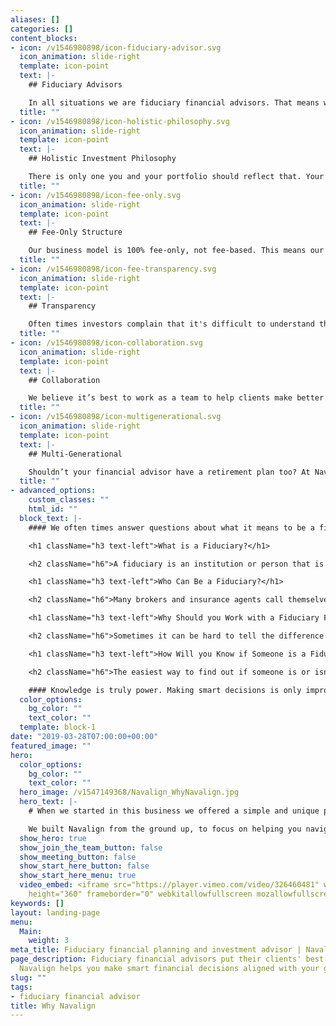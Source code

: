 ```yaml
---
aliases: []
categories: []
content_blocks:
- icon: /v1546980898/icon-fiduciary-advisor.svg
  icon_animation: slide-right
  template: icon-point
  text: |-
    ## Fiduciary Advisors

    In all situations we are fiduciary financial advisors. That means we have a legal obligation to act in your best interest. Not everyone can make that claim. We are advocates for helping you achieve your financial, and more importantly, your life goals. Navalign Wealth Partners is a Registered Investment Adviser firm with the Securities and Exchange Commission. You can view our flawless public filings [here](https://adviserinfo.sec.gov/Firm/119919# "https://adviserinfo.sec.gov/Firm/119919#").
  title: ""
- icon: /v1546980898/icon-holistic-philosophy.svg
  icon_animation: slide-right
  template: icon-point
  text: |-
    ## Holistic Investment Philosophy

    There is only one you and your portfolio should reflect that. Your investment plan is an important component of your overall financial plan. It’s custom designed with a variety of low cost and tax efficient investments to help grow and preserve your wealth. Our holistic investment approach lends itself to providing advice on accounts you self-direct in addition to those that we manage.
  title: ""
- icon: /v1546980898/icon-fee-only.svg
  icon_animation: slide-right
  template: icon-point
  text: |-
    ## Fee-Only Structure

    Our business model is 100% fee-only, not fee-based. This means our fees are transparent and we are never compensated by outside parties or broker commissions. This is a major difference you need to understand when selecting a firm. How a firm is paid goes a long way in understanding the depth of financial advice they provide to you. Fee-only helps to reduce conflicts of interest, so we may remain clearly aligned with your goals.
  title: ""
- icon: /v1546980898/icon-fee-transparency.svg
  icon_animation: slide-right
  template: icon-point
  text: |-
    ## Transparency

    Often times investors complain that it's difficult to understand the expenses, commissions and fees charged by brokers and big banks. That’s why we chose a transparent fee-only pricing structure that is simple to understand. No commissions or hidden costs, ever! Choose the way you want to work with us and you’ll always know exactly what you’re paying for.
  title: ""
- icon: /v1546980898/icon-collaboration.svg
  icon_animation: slide-right
  template: icon-point
  text: |-
    ## Collaboration

    We believe it’s best to work as a team to help clients make better financial decisions. We encourage proactive communication internally and can work directly with your team of other trusted advisers, including accountants, attorneys and key decision makers. By working together, we can provide better comprehensive financial advice that is always in your best interest.
  title: ""
- icon: /v1546980898/icon-multigenerational.svg
  icon_animation: slide-right
  template: icon-point
  text: |-
    ## Multi-Generational

    Shouldn’t your financial advisor have a retirement plan too? At Navalign Wealth Partners our team spans across multiple generations, as do our clients. We help families and businesses plan for their legacy, so it only makes sense that we plan for ours too. With business continuity and transition plans already in place, rest assured that Navalign Wealth Partners will be here to help for generations to come.
  title: ""
- advanced_options:
    custom_classes: ""
    html_id: ""
  block_text: |-
    #### We often times answer questions about what it means to be a fiduciary. If you want to learn more, just ask. Here are some of the most common questions we get asked about being a fiduciary financial advisor.

    <h1 className="h3 text-left">What is a Fiduciary?</h1>

    <h2 className="h6">A fiduciary is an institution or person that is held to a high standard and legally obligated to act in your best interest. Oftentimes fiduciaries are involved with financial situations which require great care, trust and honesty. At all times a fiduciary is responsible for their actions as well as their inaction. Most importantly a fiduciary must avoid conflicts of interest and personal motives when providing advice and pursuing the best outcome for your situation. If conflicts do exist, a fiduciary is required to disclose them and be as transparent as possible.</h2>

    <h1 className="h3 text-left">Who Can Be a Fiduciary?</h1>

    <h2 className="h6">Many brokers and insurance agents call themselves a “financial advisor”, but they are not a fiduciary. Navalign Wealth Partners is a Registered Investment Adviser firm with the Securities and Exchange Commission. Registered firms like us, are required to engage clients in a fiduciary capacity when providing financial advice and investment services. Other trusted professionals, such as attorneys and trustees, are also required to act as a fiduciary, in the best interest of their clients.</h2>

    <h1 className="h3 text-left">Why Should you Work with a Fiduciary Financial Advisor?</h1>

    <h2 className="h6">Sometimes it can be hard to tell the difference between a sales pitch and financial advice. The financial services industry is filled with conflicts of interest and that shouldn’t get in the way of helping clients make better financial decision. Fiduciary financial planners, like us, have a legal obligation to always act in our clients’ best interest and provide unbiased, objective advice. When you work with a fiduciary, you’ll have peace of mind knowing they are on your side, focused on helping you above all else.</h2>

    <h1 className="h3 text-left">How Will you Know if Someone is a Fiduciary Financial Advisor?</h1>

    <h2 className="h6">The easiest way to find out if someone is or isn’t a fiduciary is by asking them. A Fiduciary Financial Planner or Investment Adviser is obligated to share with you if they are engaging you as a fiduciary and must disclose when situations arise in which they may not be acting as a fiduciary. Many professions require registration and licensing with the proper authorities to provide fiduciary services as a business. To find out if your financial advisor is a fiduciary you can look them up here using the <a href="https://adviserinfo.sec.gov/IAPD" target="_blank" title="Navalign, LLC Investment Adviser Public Disclosure">Investment Adviser Public Disclosure system</a></h2>

    #### Knowledge is truly power. Making smart decisions is only improved with more knowledge. So we encourage you to reach out to us with any questions you may have. We’re happy to share our years of experience and expertise with you.
  color_options:
    bg_color: ""
    text_color: ""
  template: block-1
date: "2019-03-28T07:00:00+00:00"
featured_image: ""
hero:
  color_options:
    bg_color: ""
    text_color: ""
  hero_image: /v1547149368/Navalign_WhyNavalign.jpg
  hero_text: |-
    # When we started in this business we offered a simple and unique proposition; put clients first and provide objective financial advice. Today, everyone claims to do that very same thing. That makes it harder to tell the difference between firms.

    We built Navalign from the ground up, to focus on helping you navigate financial decisions and making sure that those decisions align with your life goals. Over the years we have found that our holistic, fiduciary approach creates the optimal base for your prosperity and financial peace of mind.
  show_hero: true
  show_join_the_team_button: false
  show_meeting_button: false
  show_start_here_button: false
  show_start_here_menu: true
  video_embed: <iframe src="https://player.vimeo.com/video/326460481" width="640"
    height="360" frameborder="0" webkitallowfullscreen mozallowfullscreen allowfullscreen></iframe>
keywords: []
layout: landing-page
menu:
  Main:
    weight: 3
meta_title: Fiduciary financial planning and investment advisor | Navalign
page_description: Fiduciary financial advisors put their clients' best interest first.
  Navalign helps you make smart financial decisions aligned with your goals.
slug: ""
tags:
- fiduciary financial advisor
title: Why Navalign
---
```


